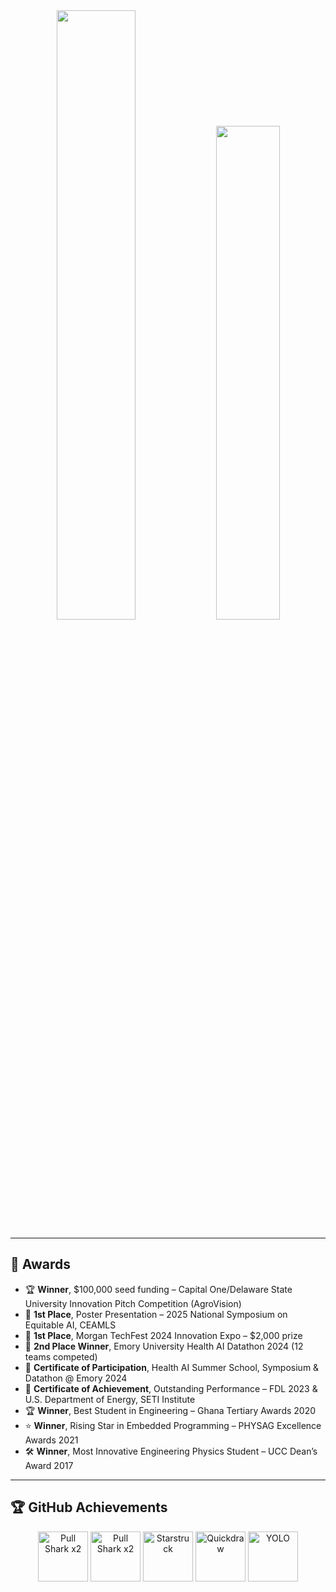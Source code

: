 <div align="center">

<!-- GitHub Stats -->
<img width="50%" src="https://github-readme-stats.vercel.app/api?username=DAVIDNYARKO123&count_private=true&show_icons=true&include_all_commits=false&hide_border=true&hide_title=true" />

<!-- GitHub Streak -->
<img width="45%" src="https://github-readme-streak-stats.herokuapp.com/?user=DAVIDNYARKO123&hide_border=true" />

</div>

---

## 🏅 Awards

- 🏆 **Winner**, $100,000 seed funding – Capital One/Delaware State University Innovation Pitch Competition (AgroVision)
- 🥇 **1st Place**, Poster Presentation – 2025 National Symposium on Equitable AI, CEAMLS  
- 🥇 **1st Place**, Morgan TechFest 2024 Innovation Expo – $2,000 prize  
- 🥈 **2nd Place Winner**, Emory University Health AI Datathon 2024 (12 teams competed) 
- 🏅 **Certificate of Participation**, Health AI Summer School, Symposium & Datathon @ Emory 2024  
- 🏅 **Certificate of Achievement**, Outstanding Performance – FDL 2023 & U.S. Department of Energy, SETI Institute  
- 🏆 **Winner**, Best Student in Engineering – Ghana Tertiary Awards 2020  
- ⭐ **Winner**, Rising Star in Embedded Programming – PHYSAG Excellence Awards 2021  
- 🛠️ **Winner**, Most Innovative Engineering Physics Student – UCC Dean’s Award 2017  

---

## 🏆 GitHub Achievements

<p align="center">
  <img src="https://github.githubassets.com/images/modules/profile/achievements/pull-shark-default.png" width="80" title="Pull Shark x2"/>
  <img src="https://github.githubassets.com/images/modules/profile/achievements/pull-shark-default.png" width="80" title="Pull Shark x2"/>
  <img src="https://github.githubassets.com/images/modules/profile/achievements/starstruck-default.png" width="80" title="Starstruck"/>
  <img src="https://github.githubassets.com/images/modules/profile/achievements/quickdraw-default.png" width="80" title="Quickdraw"/>
  <img src="https://github.githubassets.com/images/modules/profile/achievements/yolo-default.png" width="80" title="YOLO"/>
</p>